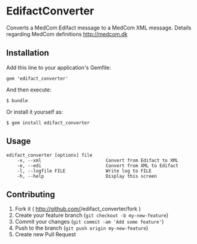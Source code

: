 # EdifactConverter

Converts a MedCom Edifact message to a MedCom XML message.
Details regarding MedCom definitions http://medcom.dk

## Installation

Add this line to your application's Gemfile:

    gem 'edifact_converter'

And then execute:

    $ bundle

Or install it yourself as:

    $ gem install edifact_converter

## Usage

```
edifact_converter [options] file
    -x, --xml                        Convert from Edifact to XML
    -e, --edi                        Convert from XML to Edifact
    -l, --logfile FILE               Write log to FILE
    -h, --help                       Display this screen
```

## Contributing

1. Fork it ( http://github.com/<my-github-username>/edifact_converter/fork )
2. Create your feature branch (`git checkout -b my-new-feature`)
3. Commit your changes (`git commit -am 'Add some feature'`)
4. Push to the branch (`git push origin my-new-feature`)
5. Create new Pull Request
